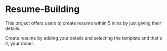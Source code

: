 # Resume-Building
This project offers users to create resume within 5 mins by just giving their details.

Create resume by adding your details and selecting the template and that's it, your done!. 

